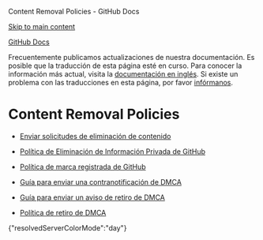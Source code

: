 Content Removal Policies - GitHub Docs

[Skip to main content](#main-content)

[](/es)[GitHub Docs](/es)

Frecuentemente publicamos actualizaciones de nuestra documentación. Es posible que la traducción de esta página esté en curso. Para conocer la información más actual, visita la [documentación en inglés](/en). Si existe un problema con las traducciones en esta página, por favor [infórmanos](https://github.com/contact?form[subject]=translation%20issue%20on%20docs.github.com&form[comments]=).

Content Removal Policies
==========

* [Enviar solicitudes de eliminación de contenido](/es/site-policy/content-removal-policies/submitting-content-removal-requests)

* [Política de Eliminación de Información Privada de GitHub](/es/site-policy/content-removal-policies/github-private-information-removal-policy)

* [Política de marca registrada de GitHub](/es/site-policy/content-removal-policies/github-trademark-policy)

* [Guía para enviar una contranotificación de DMCA](/es/site-policy/content-removal-policies/guide-to-submitting-a-dmca-counter-notice)

* [Guía para enviar un aviso de retiro de DMCA](/es/site-policy/content-removal-policies/guide-to-submitting-a-dmca-takedown-notice)

* [Política de retiro de DMCA](/es/site-policy/content-removal-policies/dmca-takedown-policy)

{"resolvedServerColorMode":"day"}
